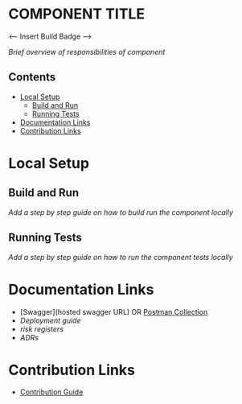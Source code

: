 # COMPONENT TITLE

<-- Insert Build Badge -->

_Brief overview of responsibilities of component_

## Contents
- [Local Setup](#local-setup)
    - [Build and Run](#build-and-run)
    - [Running Tests](#running-tests)
- [Documentation Links](#documentation-links)
- [Contribution Links](#contribution-links)

# Local Setup

## Build and Run
_Add a step by step guide on how to build run the component locally_

## Running Tests
_Add a step by step guide on how to run the component tests locally_

# Documentation Links

- [Swagger](hosted swagger URL) OR [Postman Collection]()
- _Deployment guide_
- _risk registers_
- _ADRs_

# Contribution Links
- [Contribution Guide](./.github/contributing.md)